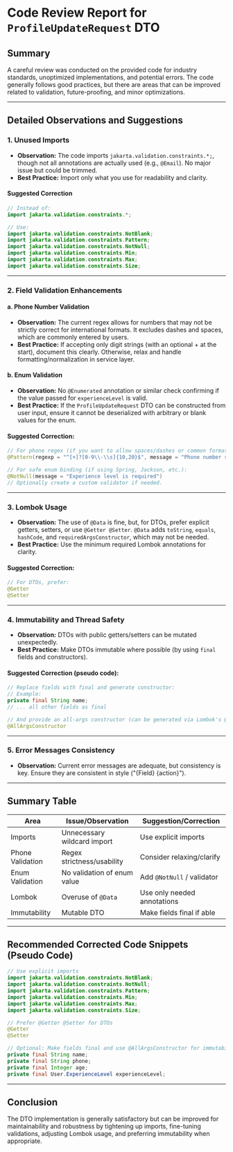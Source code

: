 # Code Review Report for `ProfileUpdateRequest` DTO

## Summary
A careful review was conducted on the provided code for industry standards, unoptimized implementations, and potential errors. The code generally follows good practices, but there are areas that can be improved related to validation, future-proofing, and minor optimizations.

---

## Detailed Observations and Suggestions

### 1. **Unused Imports**
- **Observation:** The code imports `jakarta.validation.constraints.*;`, though not all annotations are actually used (e.g., `@Email`). No major issue but could be trimmed.
- **Best Practice:** Import only what you use for readability and clarity.

#### Suggested Correction
```java
// Instead of:
import jakarta.validation.constraints.*;

// Use:
import jakarta.validation.constraints.NotBlank;
import jakarta.validation.constraints.Pattern;
import jakarta.validation.constraints.NotNull;
import jakarta.validation.constraints.Min;
import jakarta.validation.constraints.Max;
import jakarta.validation.constraints.Size;
```

---

### 2. **Field Validation Enhancements**

#### a. **Phone Number Validation**
- **Observation:** The current regex allows for numbers that may not be strictly correct for international formats. It excludes dashes and spaces, which are commonly entered by users.
- **Best Practice:** If accepting only digit strings (with an optional + at the start), document this clearly. Otherwise, relax and handle formatting/normalization in service layer.

#### b. **Enum Validation**
- **Observation:** No `@Enumerated` annotation or similar check confirming if the value passed for `experienceLevel` is valid.
- **Best Practice:** If the `ProfileUpdateRequest` DTO can be constructed from user input, ensure it cannot be deserialized with arbitrary or blank values for the enum.

#### Suggested Correction:
```java
// For phone regex (if you want to allow spaces/dashes or common formats - optional):
@Pattern(regexp = "^[+]?[0-9\\-\\s]{10,20}$", message = "Phone number should be valid")

// For safe enum binding (if using Spring, Jackson, etc.):
@NotNull(message = "Experience level is required")
// Optionally create a custom validator if needed.
```

---

### 3. **Lombok Usage**
- **Observation:** The use of `@Data` is fine, but, for DTOs, prefer explicit getters, setters, or use `@Getter @Setter`. `@Data` adds `toString`, `equals`, `hashCode`, and `requiredArgsConstructor`, which may not be needed.
- **Best Practice:** Use the minimum required Lombok annotations for clarity.

#### Suggested Correction:
```java
// For DTOs, prefer:
@Getter
@Setter
```

---

### 4. **Immutability and Thread Safety**
- **Observation:** DTOs with public getters/setters can be mutated unexpectedly.
- **Best Practice:** Make DTOs immutable where possible (by using `final` fields and constructors).

#### Suggested Correction (pseudo code):
```java
// Replace fields with final and generate constructor:
// Example:
private final String name;
// ... all other fields as final

// And provide an all-args constructor (can be generated via Lombok's @AllArgsConstructor)
@AllArgsConstructor
```

---

### 5. **Error Messages Consistency**
- **Observation:** Current error messages are adequate, but consistency is key. Ensure they are consistent in style ("{Field} {action}").

---

## Summary Table

| Area                       | Issue/Observation             | Suggestion/Correction        |
|----------------------------|-------------------------------|-----------------------------|
| Imports                    | Unnecessary wildcard import   | Use explicit imports        |
| Phone Validation           | Regex strictness/usability    | Consider relaxing/clarify   |
| Enum Validation            | No validation of enum value   | Add `@NotNull` / validator  |
| Lombok                     | Overuse of `@Data`            | Use only needed annotations |
| Immutability               | Mutable DTO                   | Make fields final if able   |

---

## Recommended Corrected Code Snippets (Pseudo Code)

```java
// Use explicit imports
import jakarta.validation.constraints.NotBlank;
import jakarta.validation.constraints.NotNull;
import jakarta.validation.constraints.Pattern;
import jakarta.validation.constraints.Min;
import jakarta.validation.constraints.Max;
import jakarta.validation.constraints.Size;

// Prefer @Getter @Setter for DTOs
@Getter
@Setter

// Optional: Make fields final and use @AllArgsConstructor for immutability
private final String name;
private final String phone;
private final Integer age;
private final User.ExperienceLevel experienceLevel;
```

---

## Conclusion

The DTO implementation is generally satisfactory but can be improved for maintainability and robustness by tightening up imports, fine-tuning validations, adjusting Lombok usage, and preferring immutability when appropriate.